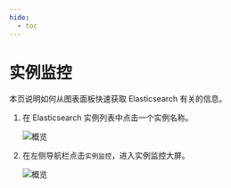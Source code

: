 ```yaml
---
hide:
  - toc
---
```


# 实例监控

本页说明如何从图表面板快速获取 Elasticsearch 有关的信息。

1. 在 Elasticsearch 实例列表中点击一个实例名称。

    ![概览](https://docs.daocloud.io/daocloud-docs-images/docs/zh/docs/middleware/elasticsearch/images/list01.png)

2. 在左侧导航栏点击`实例监控`，进入实例监控大屏。

    ![概览](https://docs.daocloud.io/daocloud-docs-images/docs/zh/docs/middleware/elasticsearch/images/monitor01.png)
